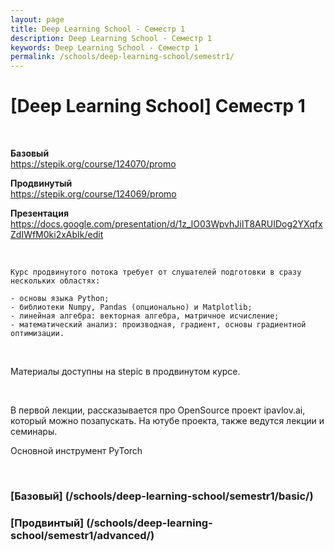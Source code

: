 ```yaml
---
layout: page
title: Deep Learning School - Семестр 1
description: Deep Learning School - Семестр 1
keywords: Deep Learning School - Семестр 1
permalink: /schools/deep-learning-school/semestr1/
---
```


# [Deep Learning School] Семестр 1

<br/>

**Базовый**  
https://stepik.org/course/124070/promo

**Продвинутый**  
https://stepik.org/course/124069/promo

**Презентация**  
https://docs.google.com/presentation/d/1z_lO03WpvhJiIT8ARUIDog2YXqfxZdIWfM0ki2xAbIk/edit

<br/>

```
Курс продвинутого потока требует от слушателей подготовки в сразу нескольких областях:

- основы языка Python;
- библиотеки Numpy, Pandas (опционально) и Matplotlib;
- линейная алгебра: векторная алгебра, матричное исчисление;
- математический анализ: производная, градиент, основы градиентной оптимизации.
```

<br/>

Материалы доступны на stepic в продвинутом курсе.

<br/>

В первой лекции, рассказывается про OpenSource проект ipavlov.ai, который можно позапускать. На ютубе проекта, также ведутся лекции и семинары.

Основной инструмент PyTorch

<br/>

### [Базовый] (/schools/deep-learning-school/semestr1/basic/)

### [Продвинтый] (/schools/deep-learning-school/semestr1/advanced/)
